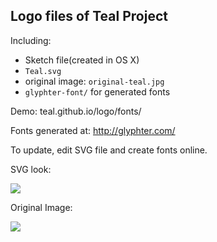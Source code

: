 
Logo files of Teal Project
----

Including:

* Sketch file(created in OS X)
* `Teal.svg`
* original image: `original-teal.jpg`
* `glyphter-font/` for generated fonts

Demo: teal.github.io/logo/fonts/

Fonts generated at: http://glyphter.com/

To update, edit SVG file and create fonts online.

SVG look:

![](http://ww2.sinaimg.cn/bmiddle/62752320gw1erdomo80dfj20bs07swei.jpg)

Original Image:

![](http://avise-birds.bio.uci.edu/anseriformes/anatidae/anas_carolinensis/images/2gwte_flying_b_2006_12_03.jpg)
